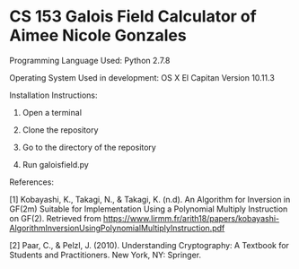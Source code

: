 # CS 153 Galois Field Calculator of Aimee Nicole Gonzales
Programming Language Used: Python 2.7.8

Operating System Used in development: OS X El Capitan Version 10.11.3

Installation Instructions:

1. Open a terminal

2. Clone the repository

3. Go to the directory of the repository

4. Run galoisfield.py

References:

[1] Kobayashi, K., Takagi, N., & Takagi, K. (n.d). An Algorithm for Inversion in GF(2m) Suitable for Implementation Using a Polynomial Multiply Instruction on GF(2). Retrieved from https://www.lirmm.fr/arith18/papers/kobayashi-AlgorithmInversionUsingPolynomialMultiplyInstruction.pdf

[2] Paar, C., & Pelzl, J. (2010). Understanding Cryptography: A Textbook for Students and Practitioners. New York, NY: Springer.
